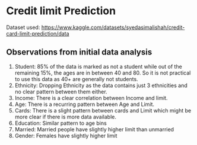 <h1>Credit limit Prediction</h1>

Dataset used: https://www.kaggle.com/datasets/syedasimalishah/credit-card-limit-prediction/data

<h2>Observations from initial data analysis</h2>
<ol>
  <li>Student: 85% of the data is marked as not a student while out of the remaining 15%, the ages are in between 40 and 80. So it is not practical to use this data as 40+ are generally not students.</li>
  <li>Ethnicity: Dropping Ethnicity as the data contains just 3 ethnicities and no clear pattern between them either.</li>
  <li>Income: There is a clear correlation between Income and limit.</li>
  <li>Age: There is a recurring pattern between Age and Limit.</li>
  <li>Cards: There is a slight pattern between cards and Limit which might be more clear if there is more data available.</li>
  <li>Education: Similar pattern to age bins</li>
  <li>Married: Married people have slightly higher limit than unmarried</li>
  <li>Gender: Females have slightly higher limit</li>
</ol>
